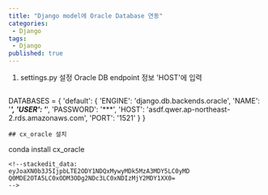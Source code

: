 ```yaml
---
title: "Django model에 Oracle Database 연동"
categories:
 - Django
tags:
 - Django
published: true
---
```



1. settings.py 설정
Oracle DB endpoint 정보 'HOST'에 입력
	```python
DATABASES = {
	'default': {
		'ENGINE': 'django.db.backends.oracle',
		'NAME': '***',
		'USER': '***',
		'PASSWORD': '***',
		'HOST': 'asdf.qwer.ap-northeast-2.rds.amazonaws.com',
		'PORT': '1521'
	}
}
```
## cx_oracle 설치
```
conda install cx_oracle
```
<!--stackedit_data:
eyJoaXN0b3J5IjpbLTE2ODY1NDQxMywyMDk5MzA3MDY5LC0yMD
Q0MDE2OTA5LC0xODM3ODg2NDc3LC0xNDIzMjY2MDY1XX0=
-->